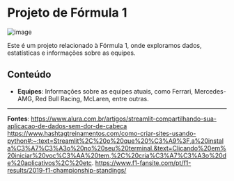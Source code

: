 # Projeto de Fórmula 1
![image](https://github.com/cost-12/F1/assets/124941175/a03db4fd-fb61-49b0-9c69-54bed08c1791)

Este é um projeto relacionado à Fórmula 1, onde exploramos dados, estatísticas e informações sobre as equipes.

## Conteúdo

- **Equipes**: Informações sobre as equipes atuais, como Ferrari, Mercedes-AMG, Red Bull Racing, McLaren, entre outras.

---

**Fontes**:
https://www.alura.com.br/artigos/streamlit-compartilhando-sua-aplicacao-de-dados-sem-dor-de-cabeca
https://www.hashtagtreinamentos.com/como-criar-sites-usando-python#:~:text=Streamlit%2C%20o%20que%20%C3%A9%3F,a%20instala%C3%A7%C3%A3o%20no%20seu%20terminal.&text=Clicando%20em%20iniciar%20voc%C3%AA%20tem,%2C%20cria%C3%A7%C3%A3o%20de%20aplicativos%2C%20etc.
https://www.f1-fansite.com/pt/f1-results/2019-f1-championship-standings/
